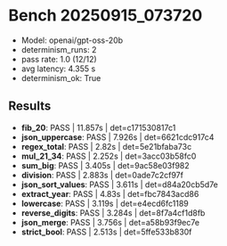 # Bench 20250915_073720
- Model: openai/gpt-oss-20b
- determinism_runs: 2
- pass rate: 1.0 (12/12)
- avg latency: 4.355 s
- determinism_ok: True

## Results
- **fib_20**: PASS | 11.857s | det=c171530817c1
- **json_uppercase**: PASS | 7.926s | det=6621cdc917c4
- **regex_total**: PASS | 2.82s | det=5e21bfaba73c
- **mul_21_34**: PASS | 2.252s | det=3acc03b58fc0
- **sum_big**: PASS | 3.405s | det=9ac58e03f982
- **division**: PASS | 2.883s | det=0ade7c2cf97f
- **json_sort_values**: PASS | 3.611s | det=d84a20cb5d7e
- **extract_year**: PASS | 4.83s | det=fbc7843acd86
- **lowercase**: PASS | 3.119s | det=e4ecd6fc1189
- **reverse_digits**: PASS | 3.284s | det=8f7a4cf1d8fb
- **json_merge**: PASS | 3.756s | det=a58b93f9ec7e
- **strict_bool**: PASS | 2.513s | det=5ffe533b830f
